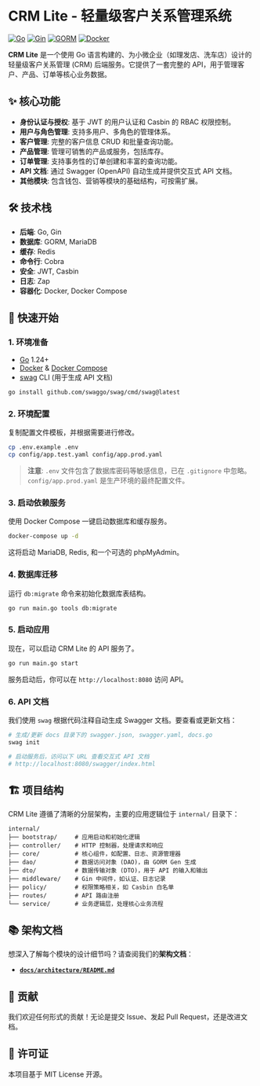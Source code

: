 # CRM Lite - 轻量级客户关系管理系统

[![Go](https://img.shields.io/badge/Go-1.24+-00ADD8?style=for-the-badge&logo=go)](https://go.dev/)
[![Gin](https://img.shields.io/badge/Gin-v1.9-0089D6?style=for-the-badge)](https://gin-gonic.com/)
[![GORM](https://img.shields.io/badge/GORM-v1.25-9B4F96?style=for-the-badge)](https://gorm.io/)
[![Docker](https://img.shields.io/badge/Docker-Ready-2496ED?style=for-the-badge&logo=docker)](https://www.docker.com/)

**CRM Lite** 是一个使用 Go 语言构建的、为小微企业（如理发店、洗车店）设计的轻量级客户关系管理 (CRM) 后端服务。它提供了一套完整的 API，用于管理客户、产品、订单等核心业务数据。

## ✨ 核心功能

- **身份认证与授权**: 基于 JWT 的用户认证和 Casbin 的 RBAC 权限控制。
- **用户与角色管理**: 支持多用户、多角色的管理体系。
- **客户管理**: 完整的客户信息 CRUD 和批量查询功能。
- **产品管理**: 管理可销售的产品或服务，包括库存。
- **订单管理**: 支持事务性的订单创建和丰富的查询功能。
- **API 文档**: 通过 Swagger (OpenAPI) 自动生成并提供交互式 API 文档。
- **其他模块**: 包含钱包、营销等模块的基础结构，可按需扩展。

## 🛠️ 技术栈

- **后端**: Go, Gin
- **数据库**: GORM, MariaDB
- **缓存**: Redis
- **命令行**: Cobra
- **安全**: JWT, Casbin
- **日志**: Zap
- **容器化**: Docker, Docker Compose

## 🚀 快速开始

### 1. 环境准备

- [Go](https://go.dev/doc/install) 1.24+
- [Docker](https://docs.docker.com/get-docker/) & [Docker Compose](https://docs.docker.com/compose/install/)
- [swag](https://github.com/swaggo/swag) CLI (用于生成 API 文档)

```bash
go install github.com/swaggo/swag/cmd/swag@latest
```

### 2. 环境配置

复制配置文件模板，并根据需要进行修改。

```bash
cp .env.example .env
cp config/app.test.yaml config/app.prod.yaml
```

> **注意**: `.env` 文件包含了数据库密码等敏感信息，已在 `.gitignore` 中忽略。`config/app.prod.yaml` 是生产环境的最终配置文件。

### 3. 启动依赖服务

使用 Docker Compose 一键启动数据库和缓存服务。

```bash
docker-compose up -d
```

这将启动 MariaDB, Redis, 和一个可选的 phpMyAdmin。

### 4. 数据库迁移

运行 `db:migrate` 命令来初始化数据库表结构。

```bash
go run main.go tools db:migrate
```

### 5. 启动应用

现在，可以启动 CRM Lite 的 API 服务了。

```bash
go run main.go start
```

服务启动后，你可以在 `http://localhost:8080` 访问 API。

### 6. API 文档

我们使用 `swag` 根据代码注释自动生成 Swagger 文档。要查看或更新文档：

```bash
# 生成/更新 docs 目录下的 swagger.json, swagger.yaml, docs.go
swag init

# 启动服务后，访问以下 URL 查看交互式 API 文档
# http://localhost:8080/swagger/index.html
```

## 🏗️ 项目结构

CRM Lite 遵循了清晰的分层架构，主要的应用逻辑位于 `internal/` 目录下：

```text
internal/
├── bootstrap/     # 应用启动和初始化逻辑
├── controller/    # HTTP 控制器，处理请求和响应
├── core/          # 核心组件，如配置、日志、资源管理器
├── dao/           # 数据访问对象 (DAO)，由 GORM Gen 生成
├── dto/           # 数据传输对象 (DTO)，用于 API 的输入和输出
├── middleware/    # Gin 中间件，如认证、日志记录
├── policy/        # 权限策略相关，如 Casbin 白名单
├── routes/        # API 路由注册
└── service/       # 业务逻辑层，处理核心业务流程
```

## 📚 架构文档

想深入了解每个模块的设计细节吗？请查阅我们的**架构文档**：

- [**`docs/architecture/README.md`**](./docs/architecture/README.md)

## 🤝 贡献

我们欢迎任何形式的贡献！无论是提交 Issue、发起 Pull Request，还是改进文档。

## 📄 许可证

本项目基于 MIT License 开源。
